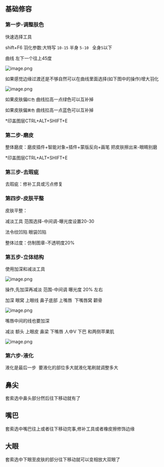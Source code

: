 ## 基础修容

### 第一步-调整肤色

快速选择工具

shift+F6 羽化参数:大特写 `10-15` 半身 `5-10 ` 全身`5`以下

曲线 左下一个往上45度

![image.png](https://cdn.jsdelivr.net/gh/Silence-dream/bed@master/img/202406111410213.png)



如果感觉边缘过渡还是不够自然可以在曲线里面选择(如下图中的操作)增大羽化

![image.png](https://cdn.jsdelivr.net/gh/Silence-dream/bed@master/img/202403252028597.png)


如果皮肤偏`红色` 曲线拉高一点绿色可以互补掉

如果皮肤偏`黄色` 曲线拉高一点蓝色可以互补掉

*印盖图层CTRL+ALT+SHIFT+E

### 第二步-磨皮

整体磨皮：磨皮插件+智能对象+插件+蒙版反向+画笔 把皮肤擦出来-眼睛别磨

*印盖图层CTRL+ALT+SHIFT+E

###  第三步-去瑕疵

去瑕疵：修补工具或污点修复

### 第四步-皮肤平整

皮肤平整：

减淡工具 范围选择-中间调-曝光度设置20-30

法令纹凹陷 眼袋凹陷



整体过度：仿制图章-不透明度20%

### 第五步-立体结构

使用加深和减淡工具

![image.png](https://cdn.jsdelivr.net/gh/Silence-dream/bed@master/img/202406111411159.png)


操作,先加深再减淡 范围-中间调 曝光度 20% 左右

加深 眼窝 上眼线 鼻子底部 上嘴唇  下嘴唇窝 颧骨

![image.png](https://cdn.jsdelivr.net/gh/Silence-dream/bed@master/img/202406111411142.png)


嘴唇中间的线也要加深

减淡 额头 上眼皮 鼻梁 下嘴唇 人中V 下巴 和两侧苹果肌

![image.png](https://cdn.jsdelivr.net/gh/Silence-dream/bed@master/img/202406111411624.png)


### 第六步-液化
液化是最后一步  要液化的部位多大就液化笔刷就调整多大







## 鼻尖

套索选中鼻头部分然后往下移动就有了

## 嘴巴

套索选中嘴巴往上或者往下移动完事,修补工具或者橡皮擦修饰边缘

## 大眼

套索选中下眼至皮肤的部分往下移动就可以变相放大双眼了